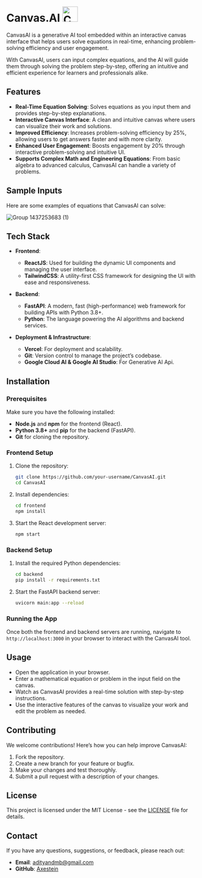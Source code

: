 # Canvas.AI <img src="https://github.com/user-attachments/assets/6dc1dfe0-9c68-4465-b8c7-f413574e6944" alt="Canvas AI Logo" width="40" height="40">

CanvasAI is a generative AI tool embedded within an interactive canvas interface that helps users solve equations in real-time, enhancing problem-solving efficiency and user engagement.

With CanvasAI, users can input complex equations, and the AI will guide them through solving the problem step-by-step, offering an intuitive and efficient experience for learners and professionals alike.

## Features

- **Real-Time Equation Solving**: Solves equations as you input them and provides step-by-step explanations.
- **Interactive Canvas Interface**: A clean and intuitive canvas where users can visualize their work and solutions.
- **Improved Efficiency**: Increases problem-solving efficiency by 25%, allowing users to get answers faster and with more clarity.
- **Enhanced User Engagement**: Boosts engagement by 20% through interactive problem-solving and intuitive UI.
- **Supports Complex Math and Engineering Equations**: From basic algebra to advanced calculus, CanvasAI can handle a variety of problems.
  
## Sample Inputs

Here are some examples of equations that CanvasAI can solve:

![Group 1437253683 (1)](https://github.com/user-attachments/assets/ada4c31d-824d-491b-93c4-bbbc9ad4c2ab)

## Tech Stack

- **Frontend**:  
  - **ReactJS**: Used for building the dynamic UI components and managing the user interface.
  - **TailwindCSS**: A utility-first CSS framework for designing the UI with ease and responsiveness.
  
- **Backend**:  
  - **FastAPI**: A modern, fast (high-performance) web framework for building APIs with Python 3.8+.
  - **Python**: The language powering the AI algorithms and backend services.
  
- **Deployment & Infrastructure**:  
  - **Vercel**: For deployment and scalability.
  - **Git**: Version control to manage the project’s codebase.
  - **Google Cloud AI & Google AI Studio**: For Generative AI Api.

## Installation

### Prerequisites

Make sure you have the following installed:

- **Node.js** and **npm** for the frontend (React).
- **Python 3.8+** and **pip** for the backend (FastAPI).
- **Git** for cloning the repository.

### Frontend Setup

1. Clone the repository:
   ```bash
   git clone https://github.com/your-username/CanvasAI.git
   cd CanvasAI
   ```

2. Install dependencies:
   ```bash
   cd frontend
   npm install
   ```

3. Start the React development server:
   ```bash
   npm start
   ```

### Backend Setup

1. Install the required Python dependencies:
   ```bash
   cd backend
   pip install -r requirements.txt
   ```

2. Start the FastAPI backend server:
   ```bash
   uvicorn main:app --reload
   ```

### Running the App

Once both the frontend and backend servers are running, navigate to `http://localhost:3000` in your browser to interact with the CanvasAI tool.

## Usage

- Open the application in your browser.
- Enter a mathematical equation or problem in the input field on the canvas.
- Watch as CanvasAI provides a real-time solution with step-by-step instructions.
- Use the interactive features of the canvas to visualize your work and edit the problem as needed.

## Contributing

We welcome contributions! Here’s how you can help improve CanvasAI:

1. Fork the repository.
2. Create a new branch for your feature or bugfix.
3. Make your changes and test thoroughly.
4. Submit a pull request with a description of your changes.

## License

This project is licensed under the MIT License - see the [LICENSE](LICENSE) file for details.

## Contact

If you have any questions, suggestions, or feedback, please reach out:

- **Email**: adityandmb@gmail.com
- **GitHub**: [Axestein](https://github.com/Axestein)
